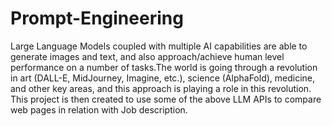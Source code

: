 # Prompt-Engineering
Large Language Models coupled with multiple AI capabilities are able to generate images and text, and also approach/achieve human level performance on a number of tasks.The world is going through a revolution in art (DALL-E, MidJourney, Imagine, etc.), science (AlphaFold), medicine, and other key areas, and this approach is playing a role in this revolution. This project is then created to use some of the above LLM APIs to compare web pages in relation with Job description.
